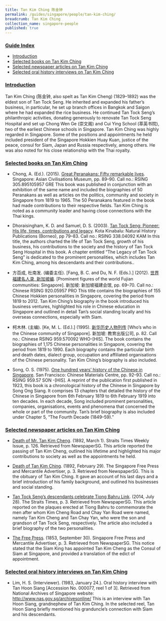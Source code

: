 ```yaml
---
title: Tan Kim Ching 陈金钟
permalink: /guides/singapore/people/tan-kim-ching/
breadcrumb: Tan Kim Ching
collection_name: singapore-people
published: true
---
```


### <u>Guide Index</u>

* [Introduction](#introduction)
* [Selected books on Tan Kim Ching](#selected-books-on-tan-kim-ching)
* [Selected newspaper articles on Tan Kim Ching](#selected-newspaper-articles-on-tan-kim-ching)
* [Selected oral history interviews on Tan Kim Ching](#selected-oral-history-interviews-on-tan-kim-ching)

### <u>Introduction</u>

Tan Kim Ching (陈金钟, also spelt as Tan Kim Cheng) (1829–1892) was the eldest son of Tan Tock Seng. He inherited and expanded his father’s business, in particular, he set up branch offices in Bangkok and Saigon where he had expanded the rice business. He continued Tan Tock Seng’s philanthropic activities, donating generously to renovate Tan Tock Seng Hospital and set up Chong Wen Ge (崇文阁) and Cui Ying School (萃英书院), two of the earliest Chinese schools in Singapore. Tan Kim Ching was highly regarded in Singapore. Some of the positions and appointments he held included president of the Singapore Hokkien Huay Kuan, justice of the peace, consul for Siam, Japan and Russia respectively, among others. He was also noted for his close relationship with the Thai royalty.


### <u>Selected books on Tan Kim Ching</u>

* Chong, A. (Ed.). (2015). [Great Peranakans: Fifty remarkable lives](http://eservice.nlb.gov.sg/item_holding_s.aspx?bid=201273828). Singapore: Asian Civilisations Museum, pp. 89–90.
Call no.: RSING 305.895105957 GRE
This book was published in conjunction with an exhibition of the same name and included the biographies of 50 Peranakans as well as articles on the politics, community and society in Singapore from 1819 to 1965. The 50 Peranakans featured in the book had made contributions to their respective fields. Tan Kim Ching is noted as a community leader and having close connections with the Thai kings.


* Dhoraisingham, K. D. and Samuel, D. S. (2003). [Tan Tock Seng: Pioneer: His life, times, contributions and legacy](http://eservice.nlb.gov.sg/item_holding_s.aspx?bid=12266771). Kota Kinabalu: Natural History Publications (Borneo), pp 79–83.
Call no.: RSING 338.04092 KAM
In this title, the authors charted the life of Tan Tock Seng, growth of his business, his contributions to the society and the history of Tan Tock Seng Hospital in this book. A chapter entitled “The Legacy of Tan Tock Seng” is dedicated to the prominent personalities, which includes Tan Kim Ching, among his descendants and their contributions..


* 方百成, 杜南发. (编委主任). [Fang, B. C. and Du, N. F. (Eds.).] (2012). [世界福建名人录, 新加坡编](http://eservice.nlb.gov.sg/item_holding_s.aspx?bid=200125706). [Prominent figures of the world Fujian communities: Singapore]. 新加坡: 新加坡福建会馆, pp. 69–70.
Call no.: Chinese RSING 920.05957 PRO
This title contains the biographies of 155 Chinese Hokkien personalities in Singapore, covering the period from 1819 to 2012. Tan Kim Ching’s biography in the book introduced his business ventures, highlighted his role in Chinese education in Singapore and outlined in detail Tan’s social standing locally and his overseas connections, especially with Siam.


* 柯木林. (主编). [Ke, M. L. (Ed.).] (1995). [新华历史人物列传](http://eservice.nlb.gov.sg/item_holding_s.aspx?bid=84500628) [Who’s who in the Chinese community of Singapore]. 新加坡: 教育出版公司, p. 82.
Call no.: Chinese RSING 959.570092 WHO-\[HIS\].
The book contains the biographies of 1,175 Chinese personalities in Singapore, covering the period from 1819 to 1990. Each biography contains the particular birth and death dates, dialect group, occupation and affiliated organisations of the Chinese personality. Tan Kim Ching’s biography is also included.


* Song, O. S. (1975). [One hundred years’ history of the Chinese in Singapore](http://eservice.nlb.gov.sg/item_holding_s.aspx?bid=4157838). San Francisco: Chinese Materials Centre, pp. 92–93.
Call no.: RSING 959.57 SON -\[HIS\].
A reprint of the publication first published in 1923, this book is a chronological history of the Chinese in Singapore by Song Ong Siang. It comprises 13 chapters that detailed the history of the Chinese in Singapore from 6th February 1819 to 6th February 1919 into ten decades. In each decade, Song included prominent personalities, companies, organisations, events and phenomena that concerned the whole or part of the community. Tan’s brief biography is also included under Chapter 5, “The Fourth Decade (1849–59).”


### <u>Selected newspaper articles on Tan Kim Ching</u>

* [Death of Mr. Tan Kim Cheng](http://eresources.nlb.gov.sg/newspapers/Digitised/Article/stweekly18920301-1.2.43). (1892, March 1). Straits Times Weekly Issue, p. 126. Retrieved from NewspaperSG.
This article reported the passing of Tan Kim Cheng, outlined his lifetime and highlighted his major contributions to society as well as the appointments he held.


* [Death of Tan Kim Ching](http://eresources.nlb.gov.sg/newspapers/Digitised/Article/singfreepressb18920229-1.2.12). (1892, February 29). The Singapore Free Press and Mercantile Advertiser, p. 3. Retrieved from NewspaperSG.
This is the obituary of Tan Kim Ching. It gave an account of his last days and a brief introduction of his family background, and outlined his businesses and social standing.


* [Tan Tock Seng’s descendants celebrate Tiong Bahru Link](http://eresources.nlb.gov.sg/newspapers/Digitised/Article/straitstimes20140728-1.2.26.6). (2014, July 28). The Straits Times, p. 3. Retrieved from NewspaperSG.
This article reported on the plaques erected at Tiong Bahru to commemorate the men after whom Kim Cheng Road and Chay Yan Road were named, namely Tan Kim Cheng and Tan Chay Yan, who were the son and grandson of Tan Tock Seng, respectively. The article also included a brief biography of the two personalities.


* [The Free Press](http://eresources.nlb.gov.sg/newspapers/Digitised/Article/singfreepressa18530930-1.2.8). (1853, September 30). Singapore Free Press and Mercantile Advertiser, p. 3. Retrieved from NewspaperSG.
This notice stated that the Siam King has appointed Tan Kim Cheng as the Consul of Siam at Singapore, and provided a translation of the edict of appointment.


### <u>Selected oral history interviews on Tan Kim Ching</u>

* Lim, H. S. (Interviewer). (1983, January 24.). Oral history interview with Tan Hoon Siang [Accession No. 000077, reel 1 of 3]. Retrieved from National Archives of Singapore website: http://www.nas.gov.sg/archivesonline/
This is an interview with Tan Hoon Siang, grandnephew of Tan Kim Ching. In the selected reel, Tan Hoon Siang briefly mentioned his granduncle’s connection with Siam and his descendants.
